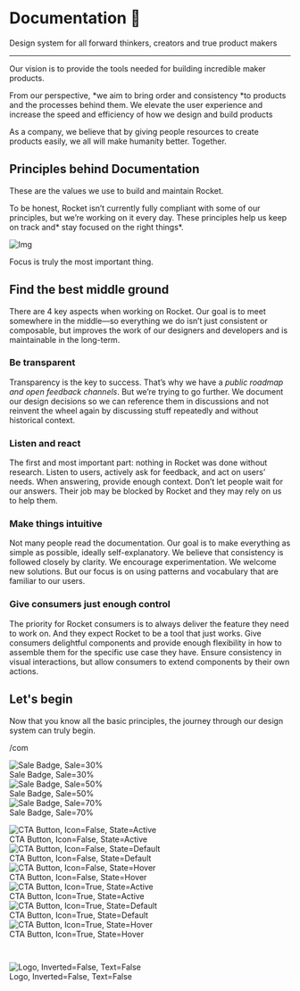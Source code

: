 
# Documentation 🚀

Design system for all forward thinkers, creators and true product makers

---

Our vision is to provide the tools needed for building incredible maker products.

From our perspective, *we aim to bring order and consistency *to products and the processes behind them. We elevate the user experience and increase the speed and efficiency of how we design and build products

As a company, we believe that by giving people resources to create products easily, we all will make humanity better. Together.

## Principles behind Documentation

These are the values we use to build and maintain Rocket.

To be honest, Rocket isn’t currently fully compliant with some of our principles, but we’re working on it every day. These principles help us keep on track and* stay focused on the right things*.

![Img](https://studio-assets.supernova.io/design-systems/14533/9289758a-6300-472a-bbc6-a57098081abf.jpeg?Expires=1990828800&Policy=eyJTdGF0ZW1lbnQiOlt7IlJlc291cmNlIjoiaHR0cHM6Ly9zdHVkaW8tYXNzZXRzLnN1cGVybm92YS5pby9kZXNpZ24tc3lzdGVtcy8xNDUzMy85Mjg5NzU4YS02MzAwLTQ3MmEtYmJjNi1hNTcwOTgwODFhYmYuanBlZyIsIkNvbmRpdGlvbiI6eyJEYXRlTGVzc1RoYW4iOnsiQVdTOkVwb2NoVGltZSI6MTk5MDgyODgwMH19fV19&Signature=E9DL6D-ZtS~4qaH18y5tnHC4gtpQUzZb85NmDFMuezn~MaWHPSumzBv6tXkxGqSgGyKh~9FaYnbfHkcJhU~4F~jdbuY70gbRxUpvnBtyCpz8o0mci-d2A9WoIZ3RGl11izD3c2WMfUaKhSaFlUw8cTGP-9vrqeUi58O2P4zYT9eAeyvOIFzQXgIgljhxiB9mIVU5a4j1vDL8ntJpagEZukKRskOgMrrB4LNQ-nRsvXFF7W5C5EkdoZPZf4jFxcQu2Yj6M9-bqNBXubYMsYYhEXqvqUOAnYVaE59E5PSSe43HKv2gp1ajSJ3ttHtTtCITO8Vyfh1FoTl03Z18ki8iZg__&Key-Pair-Id=APKAJGK34LCCAUR7N6LA)

Focus is truly the most important thing.

## Find the best middle ground

There are 4 key aspects when working on Rocket. Our goal is to meet somewhere in the middle—so everything we do isn’t just consistent or composable, but improves the work of our designers and developers and is maintainable in the long-term.

### Be transparent

Transparency is the key to success. That’s why we have a *public roadmap and open feedback channels*. But we’re trying to go further. We document our design decisions so we can reference them in discussions and not reinvent the wheel again by discussing stuff repeatedly and without historical context.

### Listen and react

The first and most important part: nothing in Rocket was done without research. Listen to users, actively ask for feedback, and act on users’ needs. When answering, provide enough context. Don’t let people wait for our answers. Their job may be blocked by Rocket and they may rely on us to help them.

### Make things intuitive

Not many people read the documentation. Our goal is to make everything as simple as possible, ideally self-explanatory. We believe that consistency is followed closely by clarity. We encourage experimentation. We welcome new solutions. But our focus is on using patterns and vocabulary that are familiar to our users.

### Give consumers just enough control

The priority for Rocket consumers is to always deliver the feature they need to work on. And they expect Rocket to be a tool that just works. Give consumers delightful components and provide enough flexibility in how to assemble them for the specific use case they have. Ensure consistency in visual interactions, but allow consumers to extend components by their own actions.

## Let's begin

Now that you know all the basic principles, the journey through our design system can truly begin.

/com

  
![Sale Badge, Sale=30%](https://studio-assets.supernova.io/design-systems/14533/2bb3abbc-44a9-4efd-b0ee-4f4d69e97d8d.png?Expires=1990828800&Policy=eyJTdGF0ZW1lbnQiOlt7IlJlc291cmNlIjoiaHR0cHM6Ly9zdHVkaW8tYXNzZXRzLnN1cGVybm92YS5pby9kZXNpZ24tc3lzdGVtcy8xNDUzMy8yYmIzYWJiYy00NGE5LTRlZmQtYjBlZS00ZjRkNjllOTdkOGQucG5nIiwiQ29uZGl0aW9uIjp7IkRhdGVMZXNzVGhhbiI6eyJBV1M6RXBvY2hUaW1lIjoxOTkwODI4ODAwfX19XX0_&Signature=Q3Z3XhVD1NkTvYkkksz~tFZEdZevWY8yTiOPIn~y9Q-CPqTUPSRIB8Ps2ZTP0vQWpYbs4ldEsJ7NnGI-D4r~29GwG9Rmctu04MEdZb0CQlgDM2tlhU8aiIJhieCnakM8CdoPby6dhy6rCCZNUYwZ-lX5TRSHoVVnDmjIc~JY-qGq-bEhWS~jC0qygorlzaCr7gOGeDkouY4vDFshqulf2lOL0p6CqoGfzRmjaBZ9Qu1-KLlS~oSU8KWysoiRhn3WKrXx9ugQxM7CkV-eKURkCCVD-rb8bg3wtuGGSX4soVFteQ75~GXJuEqeccaYKIzTgnPc0XqbrLBqxmzZurveMQ__&Key-Pair-Id=APKAJGK34LCCAUR7N6LA)  
Sale Badge, Sale=30%  
![Sale Badge, Sale=50%](https://studio-assets.supernova.io/design-systems/14533/a646c5cd-aef7-4184-9cef-6e6669c042d9.png?Expires=1990828800&Policy=eyJTdGF0ZW1lbnQiOlt7IlJlc291cmNlIjoiaHR0cHM6Ly9zdHVkaW8tYXNzZXRzLnN1cGVybm92YS5pby9kZXNpZ24tc3lzdGVtcy8xNDUzMy9hNjQ2YzVjZC1hZWY3LTQxODQtOWNlZi02ZTY2NjljMDQyZDkucG5nIiwiQ29uZGl0aW9uIjp7IkRhdGVMZXNzVGhhbiI6eyJBV1M6RXBvY2hUaW1lIjoxOTkwODI4ODAwfX19XX0_&Signature=P8CQlZLx6LE4JGx3wtZ6RrqpNsc3pkhij924v5Op3t~GvKYav4uv0p48TrIQeXVMWtHCEIWHpn3HR5qcQLI0WUk5T9SQYj9tPQKzl7o6y8dRGMOJYD9PGCp-8naIU5JFdKx1MB4zBgVV27yyGD5KX0cfei-E-EhQfTxS5H3lqIaf1ICetz7HqOccvmmJ7HEtGB~F7qZACIa0g9C2EJXZ1ju9OHqPOzKb4CY4EW5kPvBZ5AWEKd9yDH9XeWvGOWyc4tn5Su2RIP5rE2FiA1gKSFRQOaUD-yh7Ic0rGK3llgC0CSoE2vziLxEZ7fFoCIYeNJEIUb-fBEVxpsxaLsnvAw__&Key-Pair-Id=APKAJGK34LCCAUR7N6LA)  
Sale Badge, Sale=50%  
![Sale Badge, Sale=70%](https://studio-assets.supernova.io/design-systems/14533/9b521d86-b950-4cb6-a650-03fe871710b1.png?Expires=1990828800&Policy=eyJTdGF0ZW1lbnQiOlt7IlJlc291cmNlIjoiaHR0cHM6Ly9zdHVkaW8tYXNzZXRzLnN1cGVybm92YS5pby9kZXNpZ24tc3lzdGVtcy8xNDUzMy85YjUyMWQ4Ni1iOTUwLTRjYjYtYTY1MC0wM2ZlODcxNzEwYjEucG5nIiwiQ29uZGl0aW9uIjp7IkRhdGVMZXNzVGhhbiI6eyJBV1M6RXBvY2hUaW1lIjoxOTkwODI4ODAwfX19XX0_&Signature=cECVtolIJYtMhbvhUiJFE3qKQ3bsV0d3juxCME5xzRYhdriUvvqvaltJfGvzlbh9GeE3m10R002ah05ut4PMn6UGnzJ8Oehm8p9LPWMc6FBxN87IyqWSCBqN4ivP4hogDE439TPDKUDWmTReWVL0tdBRwRBR5o0xDRHK0A6YuLe~HoJ-tl~xB0psV198V607AfPiuXM1dTrdpeeXwmzA-uWz-whmYUAzzZdqDrfusw1JkMiJ-XwmDI6lliabPFoRD-izwrVKabRh8sq85w3MrH7N-Q~hJk65yvivGn8dak~vyN7tpq8hbMWH7us~Pcf~aNmcs438Zil5j3If48PnuA__&Key-Pair-Id=APKAJGK34LCCAUR7N6LA)  
Sale Badge, Sale=70%  


  
![CTA Button, Icon=False, State=Active](https://studio-assets.supernova.io/design-systems/14533/97a842fd-b539-45f4-a934-ab49b8b5b4d2.png?Expires=1990828800&Policy=eyJTdGF0ZW1lbnQiOlt7IlJlc291cmNlIjoiaHR0cHM6Ly9zdHVkaW8tYXNzZXRzLnN1cGVybm92YS5pby9kZXNpZ24tc3lzdGVtcy8xNDUzMy85N2E4NDJmZC1iNTM5LTQ1ZjQtYTkzNC1hYjQ5YjhiNWI0ZDIucG5nIiwiQ29uZGl0aW9uIjp7IkRhdGVMZXNzVGhhbiI6eyJBV1M6RXBvY2hUaW1lIjoxOTkwODI4ODAwfX19XX0_&Signature=U9Zqz7dLE6TT2eAqGo65-cg7fOH4XFbvOTFQ0Thubsy-M9d0ZtT8Kfro8ifko0s5t6n2Oa0Dr4-YBY8UVu1v5573d86-P~uQkA7jmD3wUWFCg2s7gV~c9UKBEv0clrpTt1PCZFWcVtUQDeJnAR6wSwofg4KGEj5bGOoBU2A5eYc1j72SlqIMLhgq855EB87uU-egZXgXRZrOhGFlKx7-ulSYykp5JH7HPT60BSQcNjehyAGMHp-pIsvx7~Kmzpt3b6yqDU6qTSOogEx4AbetrGg41xSTbV9rmdV0VbgOA~tbbam8ge7uNnkCTa5DOiaxh6McnJg9Q9CSZrrJHIDlRA__&Key-Pair-Id=APKAJGK34LCCAUR7N6LA)  
CTA Button, Icon=False, State=Active  
![CTA Button, Icon=False, State=Default](https://studio-assets.supernova.io/design-systems/14533/becad48a-dea2-48f3-a5f0-07d2e3ae3700.png?Expires=1990828800&Policy=eyJTdGF0ZW1lbnQiOlt7IlJlc291cmNlIjoiaHR0cHM6Ly9zdHVkaW8tYXNzZXRzLnN1cGVybm92YS5pby9kZXNpZ24tc3lzdGVtcy8xNDUzMy9iZWNhZDQ4YS1kZWEyLTQ4ZjMtYTVmMC0wN2QyZTNhZTM3MDAucG5nIiwiQ29uZGl0aW9uIjp7IkRhdGVMZXNzVGhhbiI6eyJBV1M6RXBvY2hUaW1lIjoxOTkwODI4ODAwfX19XX0_&Signature=CPs0QUf8poKTC5wo9sr1i~s74gHyQmFuW3~2WOhZoGZJsld3fS6L36bnNEfPB3a3QGJ7WLQ9u67Ig~3Ol4PFvdAr~LgsI9xGr-b-bh8n2a16jSjTfIdqGLHwsXgqdwghES3Ddn9V8y0FyztEWi~KDl1p9n~JtQ~gp6bGr94hUHRo5B40ozZDSrv19jHmCo2lBrC5iH86fKT2jWKkgQXzh5HO-rwxRK417ypKeiVn7-ubB7-7Z9ITtUK9bNHReGJbGp~kJHh99M~69Rvz1qyvc2MgzYukovQ9ixT6ZvIwSN28Ku~SsW6v5dflQ9KvG946mnwlwFqe6p1FleVQKfoLQA__&Key-Pair-Id=APKAJGK34LCCAUR7N6LA)  
CTA Button, Icon=False, State=Default  
![CTA Button, Icon=False, State=Hover](https://studio-assets.supernova.io/design-systems/14533/d30047c1-0227-4080-ad3f-372b104cb852.png?Expires=1990828800&Policy=eyJTdGF0ZW1lbnQiOlt7IlJlc291cmNlIjoiaHR0cHM6Ly9zdHVkaW8tYXNzZXRzLnN1cGVybm92YS5pby9kZXNpZ24tc3lzdGVtcy8xNDUzMy9kMzAwNDdjMS0wMjI3LTQwODAtYWQzZi0zNzJiMTA0Y2I4NTIucG5nIiwiQ29uZGl0aW9uIjp7IkRhdGVMZXNzVGhhbiI6eyJBV1M6RXBvY2hUaW1lIjoxOTkwODI4ODAwfX19XX0_&Signature=Di3YWNn7nLcYVJIZfHzTCRJpC5ItdrTCQTpzqGbvoM56luZG4QK8j6bu8oXAoz6eP0LuCrgLJE-cSckmcRgqpDthyaHs-GPxq6iD0TKGAX5KaEO2xUNPncCkB7Yqe39D8RXV2b-pGLs2QY5d5HEdZQ8ogw8~DQ2gJ0rJNwlfI6sv376KxSOdtT~-RptWpuaCCFb0leSDW0kpoRW2De5Z5UicOod7f8ZAZyRWJfCC2KcOK0nZUG66bsIvRQp5p~YNcf6pdePsCRYYdjDwXyR7fH5oHPR2SRZ1oVA3ZiEqC6UtCYxMQvkcikuHAe6IdN90wu4Ae0Gkll7F3fzqya9nSg__&Key-Pair-Id=APKAJGK34LCCAUR7N6LA)  
CTA Button, Icon=False, State=Hover  
![CTA Button, Icon=True, State=Active](https://studio-assets.supernova.io/design-systems/14533/1aba6fc4-4e19-4b68-bf93-346035dd3ced.png?Expires=1990828800&Policy=eyJTdGF0ZW1lbnQiOlt7IlJlc291cmNlIjoiaHR0cHM6Ly9zdHVkaW8tYXNzZXRzLnN1cGVybm92YS5pby9kZXNpZ24tc3lzdGVtcy8xNDUzMy8xYWJhNmZjNC00ZTE5LTRiNjgtYmY5My0zNDYwMzVkZDNjZWQucG5nIiwiQ29uZGl0aW9uIjp7IkRhdGVMZXNzVGhhbiI6eyJBV1M6RXBvY2hUaW1lIjoxOTkwODI4ODAwfX19XX0_&Signature=J5~saNgq8-XftF6YXKsmpqqgSIO9Xpc-bWPVtIE74TySTjwjXp7~PWs1fI1nG7SUNGA7jBf7h6rEVqFUiUUf0c-b76VmnEpSTqP-mVQqVUlT7SlFKuVn3cvM5nO1nX2Ibog0qlSCSjTuwFFNtWa4zUNj5kLVK44jVr8X0ALAV4Lrb2qTS4RVlDoQTV1PCa8jtxGdAQkjMepLi4IUL9gvlHdCeCs69uvy9ZwsNq0CheyjQODgendsVSjsxQJ5xWP-Hste6jtjF98FskYu2YptCN7~qe8mRwR56bAWJWEYGA4zR~Bgqt5Ghnti6snxbifxnzrIdoQZDOUCTNXW8YhYxw__&Key-Pair-Id=APKAJGK34LCCAUR7N6LA)  
CTA Button, Icon=True, State=Active  
![CTA Button, Icon=True, State=Default](https://studio-assets.supernova.io/design-systems/14533/dc4912cf-ff44-4574-98f8-fcde32d1f18c.png?Expires=1990828800&Policy=eyJTdGF0ZW1lbnQiOlt7IlJlc291cmNlIjoiaHR0cHM6Ly9zdHVkaW8tYXNzZXRzLnN1cGVybm92YS5pby9kZXNpZ24tc3lzdGVtcy8xNDUzMy9kYzQ5MTJjZi1mZjQ0LTQ1NzQtOThmOC1mY2RlMzJkMWYxOGMucG5nIiwiQ29uZGl0aW9uIjp7IkRhdGVMZXNzVGhhbiI6eyJBV1M6RXBvY2hUaW1lIjoxOTkwODI4ODAwfX19XX0_&Signature=DAfHKKQngdkHxOVY3TSshsTA0zdLbN~LFvIuOm04zKLfyuKssNBvXR~uQAupIFWBD69fVWTbCeAiST1V~hhWZjEFGo7HYUWV6UMGXuKKGne3b1WT9SZcaG2HdOj35~EG~wCBOuFfr6NRbqgbV2zagvLwzTkSzrZfN-mR2Q1weOEIkRDZqGKnCUxWqx5xM5PYPHJ0jg0c75zgrWiZ~bgz6HMMfjn22kDvHcquE1wMu0B7jFzApJnIaKI-vv-uT2WujlNzFmZk8YAn6VuReSCmxwy79ewA7cnsGU4opU5nPSM97aLmN4e0Wx03VXWJcm9~u3roBgi2fH3XxH9BG8xrQg__&Key-Pair-Id=APKAJGK34LCCAUR7N6LA)  
CTA Button, Icon=True, State=Default  
![CTA Button, Icon=True, State=Hover](https://studio-assets.supernova.io/design-systems/14533/b534012f-cbfd-41c2-af32-af419ef637d2.png?Expires=1990828800&Policy=eyJTdGF0ZW1lbnQiOlt7IlJlc291cmNlIjoiaHR0cHM6Ly9zdHVkaW8tYXNzZXRzLnN1cGVybm92YS5pby9kZXNpZ24tc3lzdGVtcy8xNDUzMy9iNTM0MDEyZi1jYmZkLTQxYzItYWYzMi1hZjQxOWVmNjM3ZDIucG5nIiwiQ29uZGl0aW9uIjp7IkRhdGVMZXNzVGhhbiI6eyJBV1M6RXBvY2hUaW1lIjoxOTkwODI4ODAwfX19XX0_&Signature=XMt5mfUhBSzHnuDk8UQhPMl~obSHexntInmYhgwTAPUSSM3zDI19of-qYnTj~vkbWZsbXiOazfn-Fn9scxzKazJFEr5pgEbm3WSNV7pCnLiE9PlFQxPDGEjcchf8nM0BaDKbW04tkmvXVZmFc1~WuuB9BfRi0GkkdpIOINtBrpB5lYGjrVNpEos2pG9ZRcE9zlqs~vW~hIYFVdreiheZwsVLbfavODrbU1oHOoejDIMs64kMtkMr3zEngIPWAOflaQRosgw26VjRD73JmyyzBjUiexrD2MUZrikZ0uS~zEqNGb5L1Nc~Ir7DOGaAtugXidTWFWlHbskyS5vRkQ3rAg__&Key-Pair-Id=APKAJGK34LCCAUR7N6LA)  
CTA Button, Icon=True, State=Hover  


```javascript  
  
```

  
![Logo, Inverted=False, Text=False](https://studio-assets.supernova.io/design-systems/14533/fbe53898-b6b9-4144-a48a-986a3492642e.png?Expires=1990828800&Policy=eyJTdGF0ZW1lbnQiOlt7IlJlc291cmNlIjoiaHR0cHM6Ly9zdHVkaW8tYXNzZXRzLnN1cGVybm92YS5pby9kZXNpZ24tc3lzdGVtcy8xNDUzMy9mYmU1Mzg5OC1iNmI5LTQxNDQtYTQ4YS05ODZhMzQ5MjY0MmUucG5nIiwiQ29uZGl0aW9uIjp7IkRhdGVMZXNzVGhhbiI6eyJBV1M6RXBvY2hUaW1lIjoxOTkwODI4ODAwfX19XX0_&Signature=PyPUfWx4zvwiHYkMuisjUTSCYhVLyTV4-wzNpCaN5mSZu6fkkOVSnJ6d6BOfomNd8LPd8ZodIwqOWdRkqlflrMi21uJFsplPOJug-NZRscdps6StJY9lg33-71jc9wqI31VzbdZbvlHf3tvi-7N09~Q-7zTscbzVvYbBiOWnSBUonbuiuFZubntLgovxLgsKNjDgAvuS5y~4wNav2t89klnMUGvm5-ePpnXVNW7jSEPrrbGigGXuTQeYhoE2CIUduuggwIisVBOUI0ZCUad8GdWfzcnXBrBA-2HAcWqBS8rBZyBtsEr34t3tl1eOKqLOc3JXK534bqvjLJgADPwdYQ__&Key-Pair-Id=APKAJGK34LCCAUR7N6LA)  
Logo, Inverted=False, Text=False  


  
  

